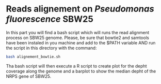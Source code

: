 
# Reads alignement on *Pseudomonas fluorescence* SBW25

   In this part you will find a bash script which will runs the read alignment process on SBW25 genome. Please, be sure that bowtie2 and samtools have been instaled in you machine and add to the $PATH variable AND run the script in this directory with the command:

```bash
bash alignement_bowtie.sh
```

   Tha bash script will then execute a R script to create plot for the depht coverage along the genome and a barplot to show the median depht of the NRPS gene of SBW25.